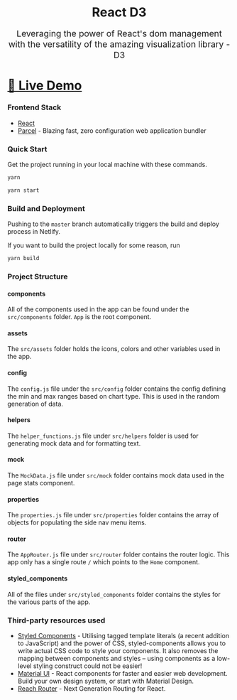 <p align="center" style="color: #343a40">
  <h1 align="center">React D3</h1>
</p>
<p align="center" style="font-size: 1.2rem;">Leveraging the power of React's dom management with the versatility of the amazing visualization library - D3</p>

# [👀 Live Demo](https://sid-react-d3.netlify.com/)

### Frontend Stack

- [React](https://reactjs.org/)
- [Parcel](https://parceljs.org/) - Blazing fast, zero configuration web application bundler

### Quick Start

Get the project running in your local machine with these commands.

```bash
yarn
```

```bash
yarn start
```

### Build and Deployment

Pushing to the `master` branch automatically triggers the build and deploy process in Netlify.

If you want to build the project locally for some reason, run

```bash
yarn build
```

### Project Structure

#### components

All of the components used in the app can be found under the `src/components` folder. `App` is the root component.

#### assets

The `src/assets` folder holds the icons, colors and other variables used in the app.

#### config

The `config.js` file under the `src/config` folder contains the config defining the min and max ranges based on chart type. This is used in the random generation of data.

#### helpers

The `helper_functions.js` file under `src/helpers` folder is used for generating mock data and for formatting text.

#### mock

The `MockData.js` file under `src/mock` folder contains mock data used in the page stats component.

#### properties

The `properties.js` file under `src/properties` folder contains the array of objects for populating the side nav menu items.

#### router

The `AppRouter.js` file under `src/router` folder contains the router logic. This app only has a single route `/` which points to the `Home` component.

#### styled_components

All of the files under `src/styled_components` folder contains the styles for the various parts of the app.

### Third-party resources used

- [Styled Components](https://www.styled-components.com/) - Utilising tagged template literals (a recent addition to JavaScript) and the power of CSS, styled-components allows you to write actual CSS code to style your components. It also removes the mapping between components and styles – using components as a low-level styling construct could not be easier!
- [Material UI](https://material-ui.com/) - React components for faster and easier web development. Build your own design system, or start with Material Design.
- [Reach Router](https://github.com/reach/router) - Next Generation Routing for React.
